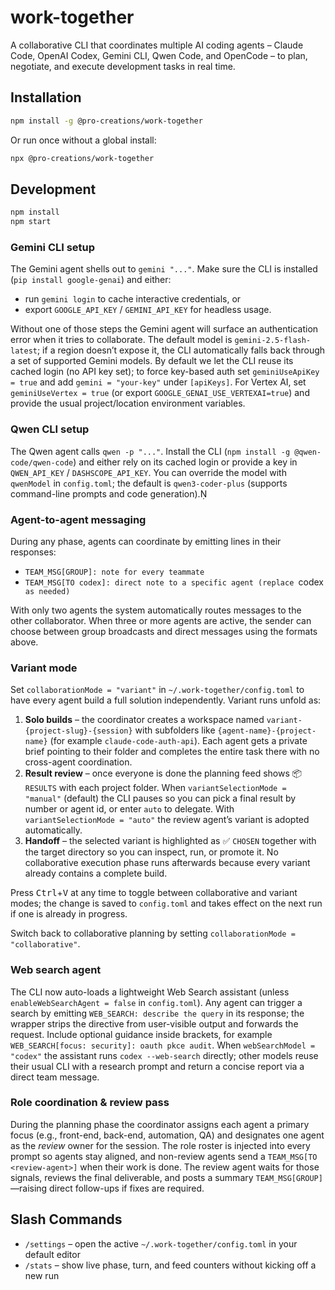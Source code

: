 # work-together

A collaborative CLI that coordinates multiple AI coding agents – Claude Code, OpenAI Codex, Gemini CLI, Qwen Code, and OpenCode – to plan, negotiate, and execute development tasks in real time.

## Installation

```bash
npm install -g @pro-creations/work-together
```

Or run once without a global install:

```bash
npx @pro-creations/work-together
```

## Development

```bash
npm install
npm start
```

### Gemini CLI setup

The Gemini agent shells out to `gemini "..."`. Make sure the CLI is installed (`pip install google-genai`) and either:

- run `gemini login` to cache interactive credentials, or
- export `GOOGLE_API_KEY` / `GEMINI_API_KEY` for headless usage.

Without one of those steps the Gemini agent will surface an authentication error when it tries to collaborate. The default model is `gemini-2.5-flash-latest`; if a region doesn’t expose it, the CLI automatically falls back through a set of supported Gemini models. By default we let the CLI reuse its cached login (no API key set); to force key-based auth set `geminiUseApiKey = true` and add `gemini = "your-key"` under `[apiKeys]`. For Vertex AI, set `geminiUseVertex = true` (or export `GOOGLE_GENAI_USE_VERTEXAI=true`) and provide the usual project/location environment variables.

### Qwen CLI setup

The Qwen agent calls `qwen -p "..."`. Install the CLI (`npm install -g @qwen-code/qwen-code`) and either rely on its cached login or provide a key in `QWEN_API_KEY` / `DASHSCOPE_API_KEY`. You can override the model with `qwenModel` in `config.toml`; the default is `qwen3-coder-plus` (supports command-line prompts and code generation).

### Agent-to-agent messaging

During any phase, agents can coordinate by emitting lines in their responses:

- `TEAM_MSG[GROUP]: note for every teammate`
- `TEAM_MSG[TO codex]: direct note to a specific agent (replace `codex` as needed)`

With only two agents the system automatically routes messages to the other collaborator. When three or more agents are active, the sender can choose between group broadcasts and direct messages using the formats above.

### Variant mode

Set `collaborationMode = "variant"` in `~/.work-together/config.toml` to have every agent build a full solution independently. Variant runs unfold as:

1. **Solo builds** – the coordinator creates a workspace named `variant-{project-slug}-{session}` with subfolders like `{agent-name}-{project-name}` (for example `claude-code-auth-api`). Each agent gets a private brief pointing to their folder and completes the entire task there with no cross-agent coordination.
2. **Result review** – once everyone is done the planning feed shows 📦 `RESULTS` with each project folder. When `variantSelectionMode = "manual"` (default) the CLI pauses so you can pick a final result by number or agent id, or enter `auto` to delegate. With `variantSelectionMode = "auto"` the review agent’s variant is adopted automatically.
3. **Handoff** – the selected variant is highlighted as ✅ `CHOSEN` together with the target directory so you can inspect, run, or promote it. No collaborative execution phase runs afterwards because every variant already contains a complete build.

Press <kbd>Ctrl</kbd>+<kbd>V</kbd> at any time to toggle between collaborative and variant modes; the change is saved to `config.toml` and takes effect on the next run if one is already in progress.

Switch back to collaborative planning by setting `collaborationMode = "collaborative"`.

### Web search agent

The CLI now auto-loads a lightweight Web Search assistant (unless `enableWebSearchAgent = false` in `config.toml`). Any agent can trigger a search by emitting `WEB_SEARCH: describe the query` in its response; the wrapper strips the directive from user-visible output and forwards the request. Include optional guidance inside brackets, for example `WEB_SEARCH[focus: security]: oauth pkce audit`. When `webSearchModel = "codex"` the assistant runs `codex --web-search` directly; other models reuse their usual CLI with a research prompt and return a concise report via a direct team message.

### Role coordination & review pass

During the planning phase the coordinator assigns each agent a primary focus (e.g., front-end, back-end, automation, QA) and designates one agent as the _review_ owner for the session. The role roster is injected into every prompt so agents stay aligned, and non-review agents send a `TEAM_MSG[TO <review-agent>]` when their work is done. The review agent waits for those signals, reviews the final deliverable, and posts a summary `TEAM_MSG[GROUP]`—raising direct follow-ups if fixes are required.

## Slash Commands

- `/settings` – open the active `~/.work-together/config.toml` in your default editor
- `/stats` – show live phase, turn, and feed counters without kicking off a new run
